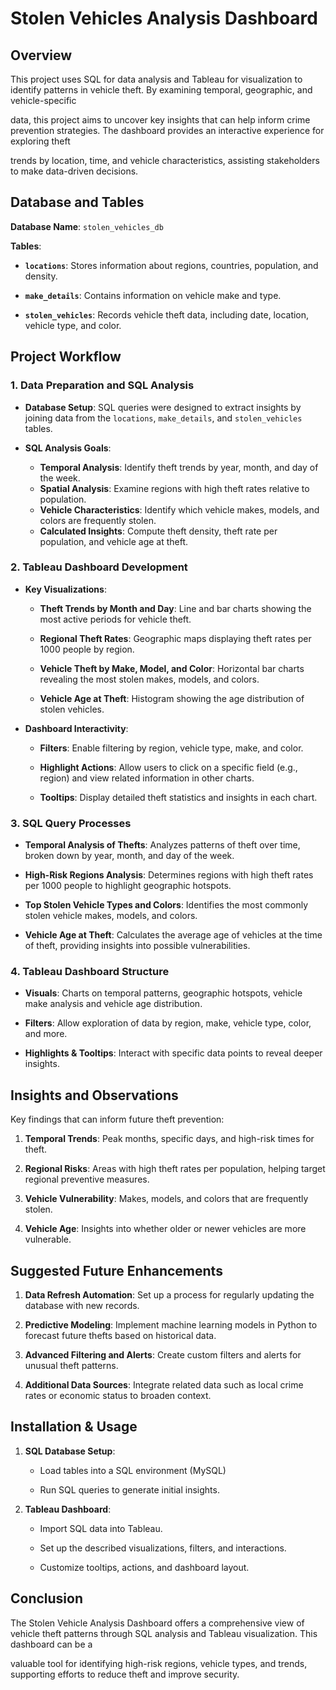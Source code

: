 # Stolen Vehicles Analysis Dashboard

## Overview

This project uses SQL for data analysis and Tableau for visualization to identify patterns in vehicle theft. By examining temporal, geographic, and vehicle-specific

data, this project aims to uncover key insights that can help inform crime prevention strategies. The dashboard provides an interactive experience for exploring theft 
 
trends by location, time, and vehicle characteristics, assisting stakeholders to make data-driven decisions.

## Database and Tables

**Database Name**: `stolen_vehicles_db`

**Tables**:
- **`locations`**: Stores information about regions, countries, population, and density.

- **`make_details`**: Contains information on vehicle make and type.

- **`stolen_vehicles`**: Records vehicle theft data, including date, location, vehicle type, and color.

## Project Workflow

### 1. Data Preparation and SQL Analysis

- **Database Setup**: SQL queries were designed to extract insights by joining data from the `locations`, `make_details`, and `stolen_vehicles` tables.

- **SQL Analysis Goals**:

  - **Temporal Analysis**: Identify theft trends by year, month, and day of the week.
  - **Spatial Analysis**: Examine regions with high theft rates relative to population.
  - **Vehicle Characteristics**: Identify which vehicle makes, models, and colors are frequently stolen.
  - **Calculated Insights**: Compute theft density, theft rate per population, and vehicle age at theft.

### 2. Tableau Dashboard Development

- **Key Visualizations**:

  - **Theft Trends by Month and Day**: Line and bar charts showing the most active periods for vehicle theft.

  - **Regional Theft Rates**: Geographic maps displaying theft rates per 1000 people by region.

  - **Vehicle Theft by Make, Model, and Color**: Horizontal bar charts revealing the most stolen makes, models, and colors.

  - **Vehicle Age at Theft**: Histogram showing the age distribution of stolen vehicles.

- **Dashboard Interactivity**:

  - **Filters**: Enable filtering by region, vehicle type, make, and color.

  - **Highlight Actions**: Allow users to click on a specific field (e.g., region) and view related information in other charts.

  - **Tooltips**: Display detailed theft statistics and insights in each chart.

### 3. SQL Query Processes

- **Temporal Analysis of Thefts**: Analyzes patterns of theft over time, broken down by year, month, and day of the week.

- **High-Risk Regions Analysis**: Determines regions with high theft rates per 1000 people to highlight geographic hotspots.

- **Top Stolen Vehicle Types and Colors**: Identifies the most commonly stolen vehicle makes, models, and colors.

- **Vehicle Age at Theft**: Calculates the average age of vehicles at the time of theft, providing insights into possible vulnerabilities.

### 4. Tableau Dashboard Structure

- **Visuals**: Charts on temporal patterns, geographic hotspots, vehicle make analysis and vehicle age distribution.

- **Filters**: Allow exploration of data by region, make, vehicle type, color, and more.

- **Highlights & Tooltips**: Interact with specific data points to reveal deeper insights.

## Insights and Observations

Key findings that can inform future theft prevention:

1. **Temporal Trends**: Peak months, specific days, and high-risk times for theft.

2. **Regional Risks**: Areas with high theft rates per population, helping target regional preventive measures.

3. **Vehicle Vulnerability**: Makes, models, and colors that are frequently stolen.

4. **Vehicle Age**: Insights into whether older or newer vehicles are more vulnerable.

## Suggested Future Enhancements

1. **Data Refresh Automation**: Set up a process for regularly updating the database with new records.

2. **Predictive Modeling**: Implement machine learning models in Python to forecast future thefts based on historical data.

3. **Advanced Filtering and Alerts**: Create custom filters and alerts for unusual theft patterns.

4. **Additional Data Sources**: Integrate related data such as local crime rates or economic status to broaden context.

## Installation & Usage

1. **SQL Database Setup**:

   - Load tables into a SQL environment (MySQL)

   - Run SQL queries to generate initial insights.

2. **Tableau Dashboard**:

   - Import SQL data into Tableau.

   - Set up the described visualizations, filters, and interactions.

   - Customize tooltips, actions, and dashboard layout.

## Conclusion

The Stolen Vehicle Analysis Dashboard offers a comprehensive view of vehicle theft patterns through SQL analysis and Tableau visualization. This dashboard can be a 

valuable tool for identifying high-risk regions, vehicle types, and trends, supporting efforts to reduce theft and improve security.
